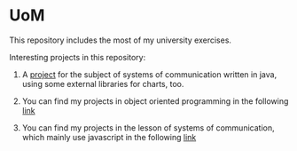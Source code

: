 # UoM

This repository includes the most of my university exercises.

Interesting projects in this repository:

1. A [project](https://github.com/Apostolos172/uom/tree/master/s4/systems%20of%20communication/task%201/using%20java/bonus_project_systems_of_communication) for the subject of systems of communication written in java, using some external libraries for charts, too.

2. You can find my projects in object oriented programming in the following [link](https://github.com/Apostolos172/uom/tree/master/s3/object%20oriented%20programming)

3. You can find my projects in the lesson of systems of communication, which mainly use javascript in the following [link](https://github.com/Apostolos172/uom/tree/master/s4/systems%20of%20communication)  
